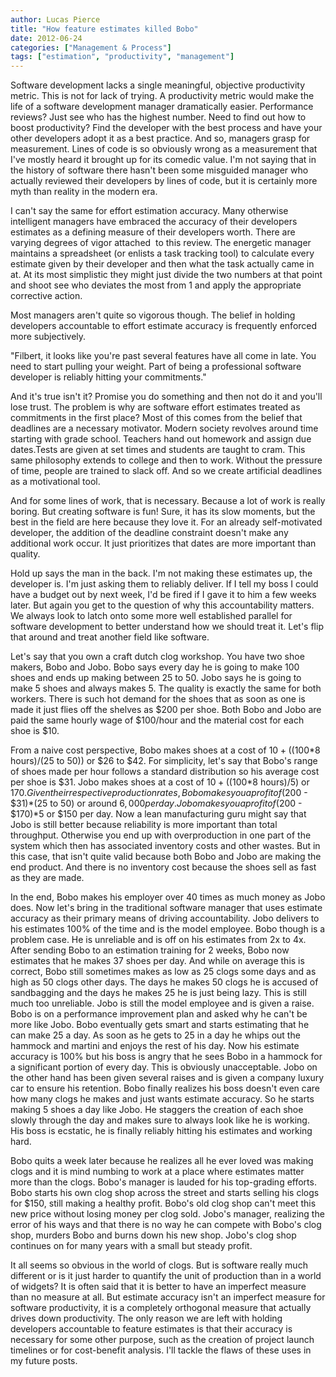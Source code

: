 ```yaml
---
author: Lucas Pierce
title: "How feature estimates killed Bobo"
date: 2012-06-24
categories: ["Management & Process"]
tags: ["estimation", "productivity", "management"]
---
```


Software development lacks a single meaningful, objective productivity metric. This is not for lack of trying. A productivity metric would make the life of a software development manager dramatically easier. Performance reviews? Just see who has the highest number. Need to find out how to boost productivity? Find the developer with the best process and have your other developers adopt it as a best practice. And so, managers grasp for measurement. Lines of code is so obviously wrong as a measurement that I've mostly heard it brought up for its comedic value. I'm not saying that in the history of software there hasn't been some misguided manager who actually reviewed their developers by lines of code, but it is certainly more myth than reality in the modern era.

I can't say the same for effort estimation accuracy. Many otherwise intelligent managers have embraced the accuracy of their developers estimates as a defining measure of their developers worth. There are varying degrees of vigor attached  to this review. The energetic manager maintains a spreadsheet (or enlists a task tracking tool) to calculate every estimate given by their developer and then what the task actually came in at. At its most simplistic they might just divide the two numbers at that point and shoot see who deviates the most from 1 and apply the appropriate corrective action.

Most managers aren't quite so vigorous though. The belief in holding developers accountable to effort estimate accuracy is frequently enforced more subjectively.

"Filbert, it looks like you're past several features have all come in late. You need to start pulling your weight. Part of being a professional software developer is reliably hitting your commitments."

And it's true isn't it? Promise you do something and then not do it and you'll lose trust. The problem is why are software effort estimates treated as commitments in the first place? Most of this comes from the belief that deadlines are a necessary motivator. Modern society revolves around time starting with grade school. Teachers hand out homework and assign due dates.Tests are given at set times and students are taught to cram. This same philosophy extends to college and then to work. Without the pressure of time, people are trained to slack off. And so we create artificial deadlines as a motivational tool.

And for some lines of work, that is necessary. Because a lot of work is really boring. But creating software is fun! Sure, it has its slow moments, but the best in the field are here because they love it. For an already self-motivated developer, the addition of the deadline constraint doesn't make any additional work occur. It just prioritizes that dates are more important than quality.

Hold up says the man in the back. I'm not making these estimates up, the developer is. I'm just asking them to reliably deliver. If I tell my boss I could have a budget out by next week, I'd be fired if I gave it to him a few weeks later. But again you get to the question of why this accountability matters. We always look to latch onto some more well established parallel for software development to better understand how we should treat it. Let's flip that around and treat another field like software.

Let's say that you own a craft dutch clog workshop. You have two shoe makers, Bobo and Jobo. Bobo says every day he is going to make 100 shoes and ends up making between 25 to 50. Jobo says he is going to make 5 shoes and always makes 5. The quality is exactly the same for both workers. There is such hot demand for the shoes that as soon as one is made it just flies off the shelves as $200 per shoe. Both Bobo and Jobo are paid the same hourly wage of $100/hour and the material cost for each shoe is $10.

From a naive cost perspective, Bobo makes shoes at a cost of $10+(($100\*8 hours)/(25 to 50)) or $26 to $42. For simplicity, let's say that Bobo's range of shoes made per hour follows a standard distribution so his average cost per shoe is $31. Jobo makes shoes at a cost of $10 + (($100\*8 hours)/5) or $170. Given their respective production rates, Bobo makes you a profit of ($200 - $31)\*(25 to 50) or around $6,000 per day. Jobo makes you a profit of ($200 - $170)\*5 or $150 per day. Now a lean manufacturing guru might say that Jobo is still better because reliability is more important than total throughput. Otherwise you end up with overproduction in one part of the system which then has associated inventory costs and other wastes. But in this case, that isn't quite valid because both Bobo and Jobo are making the end product. And there is no inventory cost because the shoes sell as fast as they are made.

In the end, Bobo makes his employer over 40 times as much money as Jobo does. Now let's bring in the traditional software manager that uses estimate accuracy as their primary means of driving accountability. Jobo delivers to his estimates 100% of the time and is the model employee. Bobo though is a problem case. He is unreliable and is off on his estimates from 2x to 4x. After sending Bobo to an estimation training for 2 weeks, Bobo now estimates that he makes 37 shoes per day. And while on average this is correct, Bobo still sometimes makes as low as 25 clogs some days and as high as 50 clogs other days. The days he makes 50 clogs he is accused of sandbagging and the days he makes 25 he is just being lazy. This is still much too unreliable. Jobo is still the model employee and is given a raise. Bobo is on a performance improvement plan and asked why he can't be more like Jobo. Bobo eventually gets smart and starts estimating that he can make 25 a day. As soon as he gets to 25 in a day he whips out the hammock and martini and enjoys the rest of his day. Now his estimate accuracy is 100% but his boss is angry that he sees Bobo in a hammock for a significant portion of every day. This is obviously unacceptable. Jobo on the other hand has been given several raises and is given a company luxury car to ensure his retention. Bobo finally realizes his boss doesn't even care how many clogs he makes and just wants estimate accuracy. So he starts making 5 shoes a day like Jobo. He staggers the creation of each shoe slowly through the day and makes sure to always look like he is working. His boss is ecstatic, he is finally reliably hitting his estimates and working hard.

Bobo quits a week later because he realizes all he ever loved was making clogs and it is mind numbing to work at a place where estimates matter more than the clogs. Bobo's manager is lauded for his top-grading efforts. Bobo starts his own clog shop across the street and starts selling his clogs for $150, still making a healthy profit. Bobo's old clog shop can't meet this new price without losing money per clog sold. Jobo's manager, realizing the error of his ways and that there is no way he can compete with Bobo's clog shop, murders Bobo and burns down his new shop. Jobo's clog shop continues on for many years with a small but steady profit.

It all seems so obvious in the world of clogs. But is software really much different or is it just harder to quantify the unit of production than in a world of widgets? It is often said that it is better to have an imperfect measure than no measure at all. But estimate accuracy isn't an imperfect measure for software productivity, it is a completely orthogonal measure that actually drives down productivity. The only reason we are left with holding developers accountable to feature estimates is that their accuracy is necessary for some other purpose, such as the creation of project launch timelines or for cost-benefit analysis. I'll tackle the flaws of these uses in my future posts.

